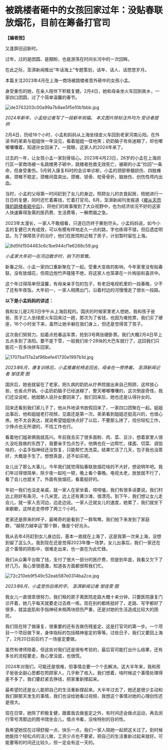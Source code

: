# 被跳楼者砸中的女孩回家过年：没贴春联放烟花，目前在筹备打官司

**【编者按】**

又逢辞旧迎新时。

过年，过的是团圆、是期盼，也是游荡在时间长河中的一次回眸。

在此之际，澎湃新闻推出“年话海上”专题策划，话年、话人、话悠悠岁月。

本篇关注2023年4月在上海一商场被跳楼者意外砸中的女孩小孟。

身受重伤的她，在亲人陪伴下积极复健。2月4日，她和母亲坐火车回到故乡，一家四口团圆，过了个简单温馨的春节。

![de3743203c00a99a7b8ae5f5e10b1bbb.jpg](https://raw.githubusercontent.com/qqhsx/qqnews_image/main/2024/02/16/被跳楼者砸中的女孩回家过年：没贴春联放烟花，目前在筹备打官司/de3743203c00a99a7b8ae5f5e10b1bbb.jpg)

_2024年新年，小孟给记者写了一段新年祝福。 本文图片除标注外均为 受访者提供_

2月4日，历经16个小时，小孟和妈妈从上海坐绿皮火车回到老家河南沁阳。在外读书的弟弟与姐姐快一年没见，看着姐姐一径地笑；奶奶脑子有些迷糊了，却也嘟嘟囔囔着，知道孙女回来了。一晃眼，这家人的2024年来了。

过去的一年，让女孩小孟一家刻骨铭心。2023年4月23日，26岁的小孟在上海闵行区一家商场被一名跳楼男子砸中，跳楼者抢救无效死亡，被砸的小孟“捡回”一条命，但身受重伤。5月转入康复科时的会诊单诊断，小孟的颈部脊髓损伤、四肢瘫痪，颈椎不稳定，颈椎间盘突出，颈椎、锁骨、枕骨骨折，脑挫伤、创伤性颅内出血。

当时，小孟的父母第一时间赶到了女儿的身边，照顾女儿的衣食起居，陪她进行一日日的复健，同时还忙着筹钱，忙着打官司。6月，澎湃新闻刊发报道《[被从天而降的跳楼者砸中后](https://news.qq.com/rain/a/20230606A09UBH00)》，将他们的故事推到了大众视野中，也为经济状况不好的这家人快速筹得急需的医药费、生活费等，一解燃眉之急。

2023年太漫长，一家人不敢细看，只道日历终于撕到尽头。小孟妈妈说，如今小孟的复健已大有成效，可以有模有样地走久一点的路，字也练得不错，但后遗症明显。为了保障孩子的治疗，他们在医院附近租了房子，计划暂时留在上海。

![8d5fd1504483c6c1be944cf1e6288c59.jpg](https://raw.githubusercontent.com/qqhsx/qqnews_image/main/2024/02/16/被跳楼者砸中的女孩回家过年：没贴春联放烟花，目前在筹备打官司/8d5fd1504483c6c1be944cf1e6288c59.jpg)

 _小孟家大年初一在河边散步时，拍下的鸳鸯。_

新春之际，小孟一家四口重新聚在了一起。受重大变故的影响，今年家里没有贴春联，没有放烟花，但周边炮竹声隆隆不绝，将这家人也笼罩在一片绚丽和喜庆中。

这个年过得简单但温馨，有母亲亲手包的包子，有老旧电视机里的一段春晚，少不了还有年夜饭。大年初一，一家人相携出门，沿着村边的河慢慢走了很长一段路。

**以下是小孟妈妈的讲述：**

我和女儿是2月3日中午从上海启程的。国庆的时候家里老人想她，我和孩子爸爸、孩子三人坐绿皮火车回来过一趟，那次为了省钱，也因为难抢票，我们买了硬座，16个小时坐下来，虽然让她半躺在我们身上，但还是觉得苦了孩子。

这次我们努努力，掐着点抢春运车票，抢到3号两张硬卧票。我们大概2月4日早上五点多到了洛阳。要不是下雪，一般我们坐个28块的大巴车就行了，这回我们只能花一百多块拼车回家。

![1707ba117a2af96befe41730e1997b1d.jpg](https://raw.githubusercontent.com/qqhsx/qqnews_image/main/2024/02/16/被跳楼者砸中的女孩回家过年：没贴春联放烟花，目前在筹备打官司/1707ba117a2af96befe41730e1997b1d.jpg)

_2023年6月，康复训练后，小孟推着轮椅走回去，母亲在一旁搀着。 澎湃新闻记者 邹佳雯 图_

国庆后，她爸就留在了老家，把久病的奶奶从疗养院接出来自己照顾，这样放心些，也省点开销。小孟奶奶脑子已经迷糊了，整天嘟嘟囔囔的，这次倒是奇怪，我们还没说呢，她就朝人说孙女要回来了。我们回来后，她也还是认得孙女的。

回来还看到我们家儿子了，他从外地读书放假回来了，一家四口团聚在一起。姐姐出事后，他和姐姐老打视频，见面还是第一次。弟弟看到姐姐还挺高兴的，也很心疼。他不太会表达，就说希望姐姐快点好了以后，不要那么拼了，找份轻松工作，少挣点也无所谓的，不找工作也行。

看着他们姐弟俩我就高兴。年前我去买了很多面粉、肉、菜、豆沙，想着家里人很久没吃我做的东西了，我要亲手包点包子。他俩也在一边帮忙，揉面、切菜、调馅啥的，小孟手指神经还没恢复，只能帮忙洗洗菜。结果忙活了几天，包子我也没蒸好，大概是手生了。想想真是，还不如买呢。

女儿出了那么大事儿，今年我们就觉得贴春联放烟花啥的不大好，想说明年吧。我们年过得很简单，除夕夜一起吃一顿，晚上看个春晚。电视太老，放放就不行了，看了会儿也就关了。外面有放烟花，看着挺好的。

年初一我们也没走亲戚，就一家人在家坐着，唠唠嗑，我们有很多话要说。我们村边上刚好有条河，十几米宽，边上还有黄沙滩，很漂亮。到下午，我们想让女儿走会儿，就一家人去河边，边走边说。一家人迁就女儿的速度，她累了，我们就坐下来歇歇，这样走走停停了两三个小时。

老家还是原来的样子，最稀奇的是看到了一群鸳鸯，我们拍下来发到了家庭群，“越努力越幸运”那个群，像是个好兆头。

我从去年4月赶到女儿身边后，基本一直就在上海了，这是我第一次来上海，没想到留了这么久。我到现在还是觉得2023年像一场梦。女儿出事后，我们一家还在这个事情的阴影中，很难走出来，也一直在为此忙碌。

我们从众筹平台取了钱，支付了很大一部分的医疗费，但是到年底，我看又欠下了好几万。我心里很感激，知道各方面都很帮我们忙。

![72c210eb9f549c52eab587e0314ba2ce.jpg](https://raw.githubusercontent.com/qqhsx/qqnews_image/main/2024/02/16/被跳楼者砸中的女孩回家过年：没贴春联放烟花，目前在筹备打官司/72c210eb9f549c52eab587e0314ba2ce.jpg)

_2023年6月，小孟受伤后练的字。 澎湃新闻记者 邹佳雯 图_

我女儿一直很乖很努力，我们租的房子离医院走路大概十来分钟，只要医院康复门诊开着，她几乎每天就要走过去练一练。现在别的都练挺好了，走路、写字都好了很多，就盆底肌和手指神经末梢两块损伤严重，还是对她的生活造成比较大的困扰。

我们现在除了做康复，很重要的还有去做伤残鉴定，这是打官司的第一步。一个项目一个项目做下来，身体指标的包括精神鉴定的等等。过些日子，我们又要回上海了，2月20日前后约了一场鉴定要做。

虽然有律师陪着，但这些对我们还是很有考验的，最后官司能打出什么结果，还有多长的流程要走，我心里没底，也很慌。

2024年对我们，可能还是很难，但事情总要一个个去解决。这大半年来，我和孩子爸爸全副心思都在照顾家人，几乎断了收入。我们想着，啥时候这个事情处理得差不多了，我们要赶紧去挣钱，把家重新撑起来。

最希望的还是女儿能把自己的生活重新撑起来。大半年过去了，她还是很少主动和我们聊那天发生的事情，我们也没给她看过视频，我想这个事情对她的心理创伤还是很大。

现在日常，她除了积极复健，跟着我去做鉴定之外，有时间还会做点运动，再去闵行零号湾那边的图书馆坐会儿，借点书看，没啥特别的目的性。

我希望她现在过得舒服一点、快乐一点，我们一家人陪她一起把这关过了。到时候她能找个轻松点的活儿做，工资少点也不要紧，把自己的生活重新过起来就好。可能要等的时间还比较久，但一定会有这一天的。

